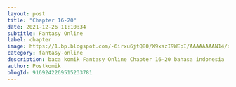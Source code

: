 ```yaml
---
layout: post 
title: "Chapter 16-20"
date: 2021-12-26 11:10:34
subtitle: Fantasy Online
label: chapter
image: https://1.bp.blogspot.com/-6irxu6jtQ80/X9xszI9WEpI/AAAAAAAAN14/dWIXJURA9oYR0Sr_GWOPjjDBCBqhcPXrQCLcBGAsYHQ/s72-c/download-28.jpg
category: fantasy-online
description: baca komik Fantasy Online Chapter 16-20 bahasa indonesia 
author: Postkomik
blogId: 9169242269515233781
---
```

